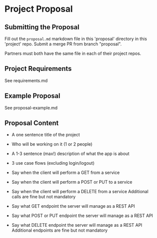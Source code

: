 # Project Proposal 

## Submitting the Proposal

Fill out the `proposal.md` markdown file in this 'proposal' directory in this 'project' repo.  Submit a merge PR from branch "proposal".

Partners must both have the same file in each of their project repos.

## Project Requirements

See requirements.md

## Example Proposal

See proposal-example.md

## Proposal Content

* A one sentence title of the project
* Who will be working on it (1 or 2 people)
* A 1-3 sentence (max!) description of what the app is about

* 3 use case flows (excluding login/logout)

* Say when the client will perform a GET from a service 
* Say when the client will perform a POST or PUT to a service
* Say when the client will perform a DELETE from a service
Additional calls are fine but not mandatory

* Say what GET endpoint the server will manage as a REST API
* Say what POST or PUT endpoint the server will manage as a REST API
* Say what DELETE endpoint the server will manage as a REST API
Additional endpoints are fine but not mandatory


